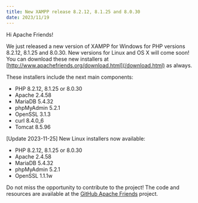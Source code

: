 ```yaml
---
title: New XAMPP release 8.2.12, 8.1.25 and 8.0.30
date: 2023/11/19
---
```


Hi Apache Friends!

We just released a new version of XAMPP for Windows for PHP versions 8.2.12, 8.1.25 and 8.0.30. New versions for Linux and OS X will come soon! You can download these new installers at [http://www.apachefriends.org/download.html](/download.html) as always.

These installers include the next main components:

- PHP 8.2.12, 8.1.25 or 8.0.30
- Apache 2.4.58
- MariaDB 5.4.32
- phpMyAdmin 5.2.1
- OpenSSL 3.1.3
- curl 8.4.0_6
- Tomcat 8.5.96

[Update 2023-11-25] New Linux installers now available:

- PHP 8.2.12, 8.1.25 or 8.0.30
- Apache 2.4.58
- MariaDB 5.4.32
- phpMyAdmin 5.2.1
- OpenSSL 1.1.1w

Do not miss the opportunity to contribute to the project! The code and resources are available at the [GitHub Apache Friends](https://github.com/ApacheFriends) project.